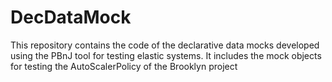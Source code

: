 DecDataMock
===========

This repository contains the code of the declarative data mocks developed using the PBnJ tool for testing elastic systems. It includes the mock objects for testing the AutoScalerPolicy of the Brooklyn project
